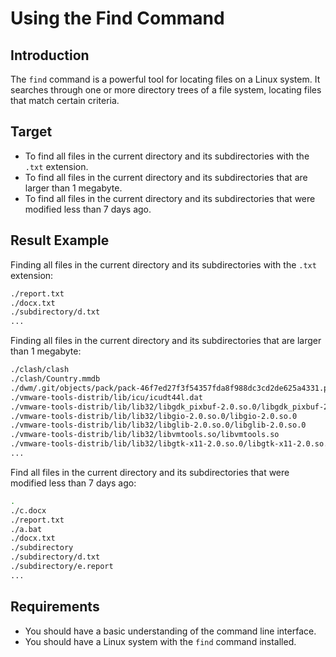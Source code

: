 # Using the Find Command

## Introduction

The `find` command is a powerful tool for locating files on a Linux system. It searches through one or more directory trees of a file system, locating files that match certain criteria.

## Target

- To find all files in the current directory and its subdirectories with the `.txt` extension.
- To find all files in the current directory and its subdirectories that are larger than 1 megabyte.
- To find all files in the current directory and its subdirectories that were modified less than 7 days ago.

## Result Example

Finding all files in the current directory and its subdirectories with the `.txt` extension:

```bash
./report.txt
./docx.txt
./subdirectory/d.txt
...
```

Finding all files in the current directory and its subdirectories that are larger than 1 megabyte:

```bash
./clash/clash
./clash/Country.mmdb
./dwm/.git/objects/pack/pack-46f7ed27f3f54357fda8f988dc3cd2de625a4331.pack
./vmware-tools-distrib/lib/icu/icudt44l.dat
./vmware-tools-distrib/lib/lib32/libgdk_pixbuf-2.0.so.0/libgdk_pixbuf-2.0.so.0
./vmware-tools-distrib/lib/lib32/libgio-2.0.so.0/libgio-2.0.so.0
./vmware-tools-distrib/lib/lib32/libglib-2.0.so.0/libglib-2.0.so.0
./vmware-tools-distrib/lib/lib32/libvmtools.so/libvmtools.so
./vmware-tools-distrib/lib/lib32/libgtk-x11-2.0.so.0/libgtk-x11-2.0.so.0
...
```

Find all files in the current directory and its subdirectories that were modified less than 7 days ago:

```bash
.
./c.docx
./report.txt
./a.bat
./docx.txt
./subdirectory
./subdirectory/d.txt
./subdirectory/e.report
...
```

## Requirements

- You should have a basic understanding of the command line interface.
- You should have a Linux system with the `find` command installed.
